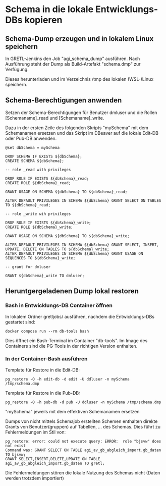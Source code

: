 # Schema in die lokale Entwicklungs-DBs kopieren

## Schema-Dump erzeugen und in lokalem Linux speichern

In GRETL-Jenkins den Job "agi_schema_dump" ausführen. Nach Ausführung steht der Dump als Build-Artefakt "schema.dmp" zur Verfügung.

Dieses herunterladen und im Verzeichnis /tmp des lokalen (WSL-)Linux speichern.

## Schema-Berechtigungen anwenden

Setzen der Schema-Berechtigungen für Benutzer dmluser und die Rollen \[Schemaname\]_read und \[Schemaname\]_write.

Dazu in der ersten Zeile des folgenden Skripts "mySchema" mit dem Schemanamen ersetzen und das Skript im DBeaver auf die lokale Edit-DB oder Pub-DB anwenden.

    @set dbSchema = mySchema

    DROP SCHEMA IF EXISTS ${dbSchema};
    CREATE SCHEMA ${dbSchema};

    -- role _read with privileges

    DROP ROLE IF EXISTS ${dbSchema}_read;
    CREATE ROLE ${dbSchema}_read;

    GRANT USAGE ON SCHEMA ${dbSchema} TO ${dbSchema}_read;

    ALTER DEFAULT PRIVILEGES IN SCHEMA ${dbSchema} GRANT SELECT ON TABLES TO ${dbSchema}_read;

    -- role _write wih privileges

    DROP ROLE IF EXISTS ${dbSchema}_write;
    CREATE ROLE ${dbSchema}_write;

    GRANT USAGE ON SCHEMA ${dbSchema} TO ${dbSchema}_write;

    ALTER DEFAULT PRIVILEGES IN SCHEMA ${dbSchema} GRANT SELECT, INSERT, UPDATE, DELETE ON TABLES TO ${dbSchema}_write;
    ALTER DEFAULT PRIVILEGES IN SCHEMA ${dbSchema} GRANT USAGE ON SEQUENCES TO ${dbSchema}_write;

    -- grant for dmluser

    GRANT ${dbSchema}_write TO dmluser;

## Heruntgergeladenen Dump lokal restoren

### Bash in Entwicklungs-DB Container öffnen

In lokalem Ordner gretljobs/ ausführen, nachdem die Entwicklungs-DBs gestartet sind:

    docker compose run --rm db-tools bash

Dies öffnet ein Bash-Terminal im Container "db-tools". Im Image des Containers sind die PG-Tools in der richtigen Version enthalten.

### In der Container-Bash ausführen

Template für Restore in die Edit-DB:

    pg_restore -O -h edit-db -d edit -U ddluser -n mySchema /tmp/schema.dmp

Template für Restore in die Pub-DB:

    pg_restore -O -h pub-db -d pub -U ddluser -n mySchema /tmp/schema.dmp

"mySchema" jeweils mit dem effektiven Schemanamen ersetzen

Dumps von nicht mittels Schemajob erstellten Schemen enthalten direkte Grants von Benutzer(gruppen) auf Tabellen, ... des Schemas.
Dies führt zu Fehlermeldungen im Stil von:

    pg_restore: error: could not execute query: ERROR:  role "bjsvw" does not exist
    Command was: GRANT SELECT ON TABLE agi_av_gb_abgleich_import.gb_daten TO bjsvw;
    GRANT SELECT,INSERT,DELETE,UPDATE ON TABLE agi_av_gb_abgleich_import.gb_daten TO gretl;

Die Fehlermeldungen stören die lokale Nutzung des Schemas nicht (Daten werden trotzdem importiert)

